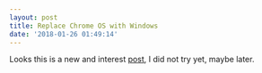 ```yaml
---
layout: post
title: Replace Chrome OS with Windows
date: '2018-01-26 01:49:14'
---
```


Looks this is a new and interest [post](https://www.davebennett.tech/replace-chrome-os-with-windows/), I did not try yet, maybe later.